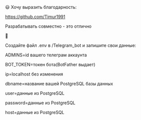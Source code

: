 😃 Хочу выразить благодарность:

https://github.com/Timur1991

Разрабатывать совместно - это отлично

🔎 

Создайте файл .env в /Telegram_bot и запишите свои данные:

ADMINS=id вашего телеграм аккаунта

BOT_TOKEN=токен бота(BotFather выдает)

ip=localhost без изменения

dbname=название вашей PostgreSQL базы данных

user=данные из PostgreSQL

password=данные из PostgreSQL

host=данные из PostgreSQL
